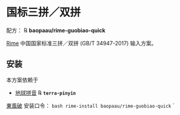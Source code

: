 # 国标三拼／双拼

配方： ℞ **baopaau/rime-guobiao-quick**

[Rime](http://rime.im) 中国国家标准三拼／双拼 (GB/T 34947-2017) 输入方案。
    
## 安装

本方案依赖于

  - [地球拼音](https://github.com/rime/rime-terra-pinyin) ℞ **`terra-pinyin`**

[東風破](https://github.com/rime/plum) 安装口令： `bash rime-install baopaau/rime-guobiao-quick`
`

